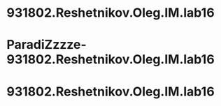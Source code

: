# 931802.Reshetnikov.Oleg.IM.lab16
# ParadiZzzze-931802.Reshetnikov.Oleg.IM.lab16
# 931802.Reshetnikov.Oleg.IM.lab16
